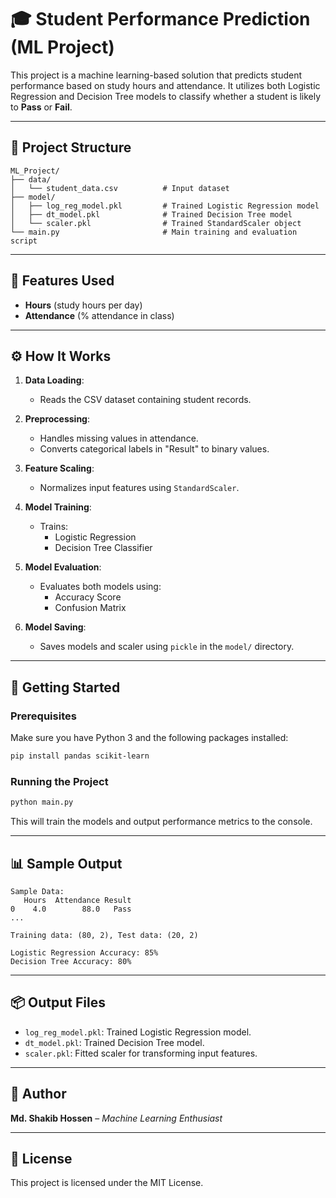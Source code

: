 # 🎓 Student Performance Prediction (ML Project)

This project is a machine learning-based solution that predicts student performance based on study hours and attendance. It utilizes both Logistic Regression and Decision Tree models to classify whether a student is likely to **Pass** or **Fail**.

---

## 📁 Project Structure

```
ML_Project/
├── data/
│   └── student_data.csv          # Input dataset
├── model/
│   ├── log_reg_model.pkl         # Trained Logistic Regression model
│   ├── dt_model.pkl              # Trained Decision Tree model
│   └── scaler.pkl                # Trained StandardScaler object
└── main.py                       # Main training and evaluation script
```

---

## 🧠 Features Used

- **Hours** (study hours per day)
- **Attendance** (% attendance in class)

---

## ⚙️ How It Works

1. **Data Loading**:
   - Reads the CSV dataset containing student records.

2. **Preprocessing**:
   - Handles missing values in attendance.
   - Converts categorical labels in "Result" to binary values.

3. **Feature Scaling**:
   - Normalizes input features using `StandardScaler`.

4. **Model Training**:
   - Trains:
     - Logistic Regression
     - Decision Tree Classifier

5. **Model Evaluation**:
   - Evaluates both models using:
     - Accuracy Score
     - Confusion Matrix

6. **Model Saving**:
   - Saves models and scaler using `pickle` in the `model/` directory.

---

## 🚀 Getting Started

### Prerequisites

Make sure you have Python 3 and the following packages installed:

```bash
pip install pandas scikit-learn
```

### Running the Project

```bash
python main.py
```

This will train the models and output performance metrics to the console.

---

## 📊 Sample Output

```
Sample Data:
   Hours  Attendance Result
0    4.0        88.0   Pass
...

Training data: (80, 2), Test data: (20, 2)

Logistic Regression Accuracy: 85%
Decision Tree Accuracy: 80%
```

---

## 📦 Output Files

- `log_reg_model.pkl`: Trained Logistic Regression model.
- `dt_model.pkl`: Trained Decision Tree model.
- `scaler.pkl`: Fitted scaler for transforming input features.

---

## 📌 Author

**Md. Shakib Hossen** – *Machine Learning Enthusiast*

---

## 📜 License

This project is licensed under the MIT License.
